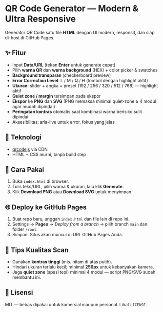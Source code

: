 # QR Code Generator — Modern & Ultra Responsive

Generator QR Code satu file **HTML** dengan UI modern, responsif, dan siap di-host di GitHub Pages.

## ✨ Fitur
- Input **Data/URL** (tekan **Enter** untuk generate cepat)
- Pilih **warna QR** dan **warna background** (HEX) + color picker & swatches
- **Background transparan** (checkerboard preview)
- **Error Correction Level**: L / M / Q / H (tombol dengan highlight aktif)
- **Ukuran**: slider + angka + preset (192 / 256 / 320 / 512 / 768) — highlight aktif
- **Quiet zone / margin** tersimpan pada ekspor
- **Ekspor** ke **PNG** dan **SVG** (PNG memaksa minimal quiet-zone ≥ 4 modul agar mudah dipindai)
- **Peringatan kontras** otomatis saat kombinasi warna berisiko sulit dipindai
- Aksesibilitas: aria-live untuk error, fokus yang jelas

## 🧱 Teknologi
- [qrcodejs](https://www.npmjs.com/package/qrcodejs) via CDN
- HTML + CSS murni, tanpa build step

## 🚀 Cara Pakai
1. Buka `index.html` di browser.
2. Tulis teks/URL, pilih warna & ukuran, lalu klik **Generate**.
3. Klik **Download PNG** atau **Download SVG** untuk menyimpan.

## 🌐 Deploy ke GitHub Pages
1. Buat repo baru, unggah `index.html` dan file lain di repo ini.
2. Settings → **Pages** → *Deploy from a branch* → pilih branch `main` dan folder `/root`.
3. Simpan. Situs akan muncul di URL GitHub Pages Anda.

## 🧪 Tips Kualitas Scan
- Gunakan **kontras tinggi** (mis. hitam di atas putih).  
- Hindari ukuran terlalu kecil; minimal **256px** untuk kebanyakan kamera.  
- Jaga **quiet zone** (spasi tepi) minimal 4 modul — script PNG/SVG sudah membantu ini.

## 📄 Lisensi
MIT — bebas dipakai untuk komersial maupun personal. Lihat `LICENSE`.
